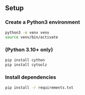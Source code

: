 ## Setup

### Create a Python3 environment

```bash
python3 -m venv venv
source venv/bin/activate
```

### (Python 3.10+ only)

```bash
pip install cython
pip install cytoolz
```

### Install dependencies

```bash
pip install -r requirements.txt
```
